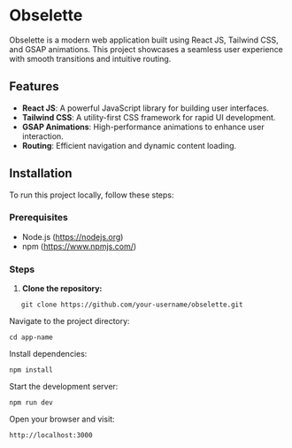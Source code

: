 # Obselette

Obselette is a modern web application built using React JS, Tailwind CSS, and GSAP animations. This project showcases a seamless user experience with smooth transitions and intuitive routing.

## Features
- **React JS**: A powerful JavaScript library for building user interfaces.
- **Tailwind CSS**: A utility-first CSS framework for rapid UI development.
- **GSAP Animations**: High-performance animations to enhance user interaction.
- **Routing**: Efficient navigation and dynamic content loading.

## Installation

To run this project locally, follow these steps:

### Prerequisites
- Node.js (https://nodejs.org)
- npm (https://www.npmjs.com/)

### Steps

1. **Clone the repository:**
```
   git clone https://github.com/your-username/obselette.git
```
Navigate to the project directory:
```
cd app-name
```
Install dependencies:
```
npm install
```

Start the development server:
```
npm run dev
```

Open your browser and visit:
```
http://localhost:3000
```
